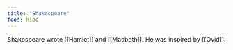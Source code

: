 ```yaml
---
title: "Shakespeare"
feed: hide
---
```


Shakespeare wrote [[Hamlet]] and [[Macbeth]]. He was inspired by [[Ovid]]. 